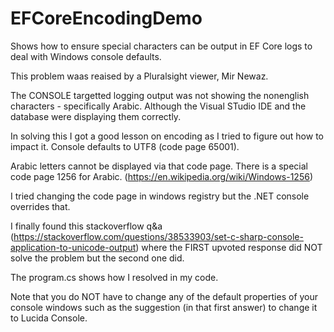 # EFCoreEncodingDemo
Shows how to ensure special characters can be output in EF Core logs to deal with Windows console defaults. 

This problem waas reaised by a Pluralsight viewer, Mir Newaz. 

The CONSOLE targetted logging output  was not showing the nonenglish characters - specifically Arabic.
Although the Visual STudio IDE and the database were displaying them correctly.

In solving this I got a good lesson on encoding as I tried to figure out how to impact it. Console defaults to UTF8 (code page 65001).

Arabic letters cannot be displayed via that code page. There is a special code page 1256 for Arabic. (https://en.wikipedia.org/wiki/Windows-1256)

I tried changing the code page in windows registry but the .NET console overrides that. 

I finally found this stackoverflow q&a (https://stackoverflow.com/questions/38533903/set-c-sharp-console-application-to-unicode-output) where the FIRST upvoted response did NOT solve the problem but the second one did. 

The program.cs shows how I resolved in my code.

Note that you do NOT have to change any of the default properties of your console windows such as the suggestion (in that first answer) to change it to Lucida Console.
